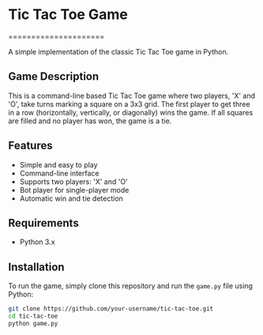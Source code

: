 # Tic Tac Toe Game
=====================

A simple implementation of the classic Tic Tac Toe game in Python.

## Game Description

This is a command-line based Tic Tac Toe game where two players, 'X' and 'O', take turns marking a square on a 3x3 grid. The first player to get three in a row (horizontally, vertically, or diagonally) wins the game. If all squares are filled and no player has won, the game is a tie.

## Features

* Simple and easy to play
* Command-line interface
* Supports two players: 'X' and 'O'
* Bot player for single-player mode
* Automatic win and tie detection

## Requirements

* Python 3.x

## Installation

To run the game, simply clone this repository and run the `game.py` file using Python:
```bash
git clone https://github.com/your-username/tic-tac-toe.git
cd tic-tac-toe
python game.py